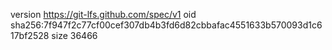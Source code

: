 version https://git-lfs.github.com/spec/v1
oid sha256:7f947f2c77cf00cef307db4b3fd6d82cbbafac4551633b570093d1c617bf2528
size 36466
